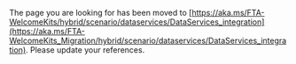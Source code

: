 The page you are looking for has been moved to [https://aka.ms/FTA-WelcomeKits/hybrid/scenario/dataservices/DataServices_integration](https://aka.ms/FTA-WelcomeKits_Migration/hybrid/scenario/dataservices/DataServices_integration). Please update your references.
